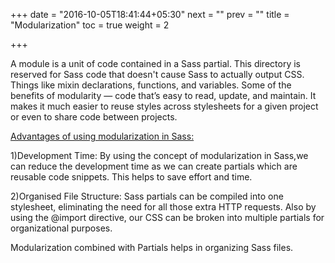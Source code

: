 +++
date = "2016-10-05T18:41:44+05:30"
next = ""
prev = ""
title = "Modularization"
toc = true
weight = 2

+++

A module is a unit of code contained in a Sass partial. This directory is reserved for Sass code that doesn't cause Sass to actually output CSS. 
Things like mixin declarations, functions, and variables. Some of the benefits of modularity — code that’s easy to read, update, and maintain.
It makes it much easier to reuse styles across stylesheets for a given project or even to share code between projects. 

<u>Advantages of using modularization in Sass: </u>

1)Development Time:
By using the concept of modularization in Sass,we can reduce the development time as we can create partials which are reusable code snippets. This helps to  save effort and time.

2)Organised File Structure:
Sass partials can be compiled into one stylesheet, eliminating the need for all those extra HTTP requests. Also by using the @import directive, our CSS can be broken into multiple partials for organizational purposes. 

Modularization combined with Partials helps in organizing Sass files.

